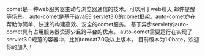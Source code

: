 comet是一种web服务器主动与浏览器通信的技术。可以用于web聊天,邮件提醒等场景。
auto-comet是基于javaEE servlet3.0的comet框架。auto-comet亦在帮助你简单、快速的构建高效、安全的comet服务。
基于异步servlet的auto-comet具有占用服务器资源少且跨平台的优点。
auto-comet需要运行在实现了servlet3.0规范的容器中，比如tomcat7.0及以上版本。
目前版本为1.0bate，欢迎你的加入！
